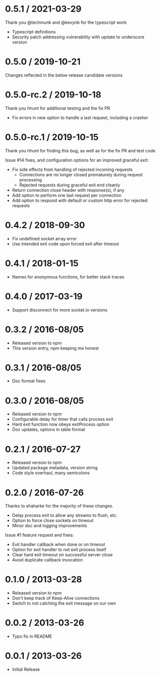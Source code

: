 0.5.1 / 2021-03-29
==================
Thank you @techmunk and @kevynb for the typescript work

  * Typescript definitions
  * Security patch addressing vulnerability with update to underscore version

0.5.0 / 2019-10-21
==================
Changes reflected in the below release candidate versions

0.5.0-rc.2 / 2019-10-18
=======================
Thank you hhunt for additional testing and the fix PR

  * Fix errors in new option to handle a last request, including a crasher

0.5.0-rc.1 / 2019-10-15
=======================
Thank you hhunt for finding this bug, as well as for the fix PR and test code

  Issue #14 fixes, and configuration options for an improved graceful exit:
  * Fix side effects from handling of rejected incoming requests
    * Connections are no longer closed prematurely during request processing
    * Rejected requests during graceful exit end cleanly
  * Return connection close header with response(s), if any
  * Add option to perform one last request per connection
  * Add option to respond with default or custom http error for rejected requests

0.4.2 / 2018-09-30
==================

  * Fix undefined socket array error
  * Use intended exit code upon forced exit after timeout

0.4.1 / 2018-01-15
==================

  * Names for anonymous functions, for better stack traces

0.4.0 / 2017-03-19
==================

  * Support disconnect for more socket.io versions

0.3.2 / 2016-08/05
==================

  * Released version to npm
  * This version entry, npm keeping me honest

0.3.1 / 2016-08/05
==================

  * Doc format fixes

0.3.0 / 2016-08/05
==================

  * Released version to npm
  * Configurable delay for timer that calls process exit
  * Hard exit function now obeys exitProcess option
  * Doc updates, options in table format

0.2.1 / 2016-07-27
==================

  * Released version to npm
  * Updated package metadata, version string
  * Code style overhaul, many semicolons

0.2.0 / 2016-07-26
==================
Thanks to shaharke for the majority of these changes.

  * Delay process exit to allow any streams to flush, etc.
  * Option to force close sockets on timeout
  * Minor doc and logging improvements

  Issue #1 feature request and fixes:
  * Exit handler callback when done or on timeout
  * Option for exit handler to not exit process itself
  * Clear hard exit timeout on successful server close
  * Avoid duplicate callback invocation

0.1.0 / 2013-03-28
==================

  * Released version to npm
  * Don't keep track of Keep-Alive connections
  * Switch to not catching the exit message on our own

0.0.2 / 2013-03-26
==================

  * Typo fix in README

0.0.1 / 2013-03-26
==================

  * Initial Release
